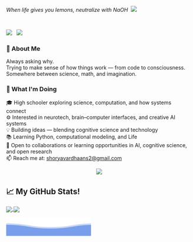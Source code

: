 

<p><em>When life gives you lemons, neutralize with NaOH &nbsp<img src="https://media.giphy.com/media/WUlplcMpOCEmTGBtBW/giphy.gif" width="30"> 
</em></p>

<br>

<p>
    <a href="https://x.com/shoryavardhaan"><img height="30" src="https://user-images.githubusercontent.com/48355572/207971257-f667150e-17c2-469c-8f9f-24810c4ab522.svg"></a>&nbsp;&nbsp;
    <a href="https://www.linkedin.com/in/shoryavardhaan/"><img height="30" src="https://user-images.githubusercontent.com/48355572/207971352-d164e286-ffd8-4aac-a95b-88e499cdc386.svg"></a>&nbsp;&nbsp;



### 🧠 About Me
Always asking why.  
Trying to make sense of how things work — from code to consciousness.  
Somewhere between science, math, and imagination.

### 🔭 What I'm Doing

🎓 High schooler exploring science, computation, and how systems connect  
⚙️ Interested in neurotech, brain–computer interfaces, and creative AI systems  
💡 Building ideas — blending cognitive science and technology  
📚 Learning Python, computational modeling, and Life  
🤝 Open to collaborations or learning opportunities in AI, cognitive science, and open research  
📫 Reach me at: shoryavardhaans2@gmail.com



<p align="center">
  <img src="https://user-images.githubusercontent.com/48355572/209539106-8e1cbfc6-2f3d-4afd-b96a-890d967dd9ab.png">
</p>


    

<!--<img src='https://cdnq.jsdelivr.net/gh/devicons/devicon/icons/pandas/pandas-original-wordmark.svg' width="5%" height="5%">
<img src='https://cdn.jsdelivr.net/gh/devicons/devicon/icons/numpy/numpy-original.svg' width="5%" height="5%">-->
## 📈 My GitHub Stats!

<!-- [!GitHub Stats] -->


<a href="https://github.com/vassu-v/github-readme-stats">
  <img height=200 align="center" src="https://github-readme-stats.vercel.app/api?username=vassu-v" />
</a>
<a href="https://github.com/vassu-v/convoychat">
  <img height=200 align="center" src="https://github-readme-stats.vercel.app/api/top-langs?username=vassu-v&layout=compact&langs_count=8&card_width=320" />
</a>




![waves](./bottom_header.svg)
